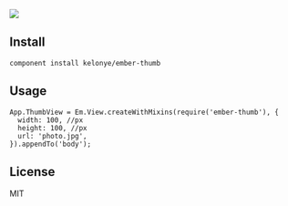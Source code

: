 
![](https://dl.dropbox.com/u/30162278/ember-thumb.png) 

Install
---

```
component install kelonye/ember-thumb
```

Usage
---

```
App.ThumbView = Em.View.createWithMixins(require('ember-thumb'), {
  width: 100, //px
  height: 100, //px
  url: 'photo.jpg',
}).appendTo('body');
```

License
---

MIT